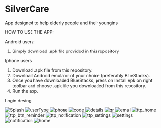 # SilverCare
App designed to help elderly people and their youngins

HOW TO USE THE APP:

Android users: 
  1) Simply download .apk file provided in this repository
 
Iphone users:
  1) Download .apk file from this repository.
  2) Download Android emulator of your choice (preferably BlueStacks). 
  3) Once you have downloaded BlueStacks, press on Install Apk on right toolbar and choose .apk file you downloaded from this repository.
  4) Run the app.



Login desing.


![Splash](https://user-images.githubusercontent.com/37325745/139671683-0722c567-8688-4eb3-85aa-919890f50188.png) ![userType](https://user-images.githubusercontent.com/37325745/139671684-2b490a7a-ced3-4259-b423-2c088060501f.png) ![phone](https://user-images.githubusercontent.com/37325745/139671689-09cecf15-99fc-4ff2-98cc-73e2f28785e3.png) ![code](https://user-images.githubusercontent.com/37325745/139671692-a5d60a76-6f01-4a85-8e5d-f515b964400f.png) ![details](https://user-images.githubusercontent.com/37325745/139671695-b0900352-298c-412d-9bf1-9fbd8ccedd25.png) ![qr](https://user-images.githubusercontent.com/37325745/139671698-63ad6d5b-66cf-454c-baf6-8475bcba7715.png) ![email](https://user-images.githubusercontent.com/37325745/139671701-735c1869-8b5c-40c3-8905-20105c319b98.png)
![ttp_home](https://user-images.githubusercontent.com/37325745/149016894-a79ae99a-830d-49d6-ab12-7e77b7f09c4a.png)
![ttp_btn_reminder](https://user-images.githubusercontent.com/37325745/149016902-dd5b05f7-0718-4698-9eb2-08709f16a00d.png)
![ttp_notification](https://user-images.githubusercontent.com/37325745/149016909-2c777b72-8062-418a-8562-bf5add8b0044.png)
![ttp_settings](https://user-images.githubusercontent.com/37325745/149016913-8805beef-d82c-4859-a37f-f9cd69718df4.png)
![settings](https://user-images.githubusercontent.com/37325745/149016918-ea33b0bf-e184-406c-b477-b5a77f2d1d95.png)
![notification](https://user-images.githubusercontent.com/37325745/149016929-6a7f7aee-3dbb-4b17-85c8-d38ebdb3b95a.png)
![home](https://user-images.githubusercontent.com/37325745/149016938-476869c1-d206-4dea-8850-b9774a44ed2f.png)

